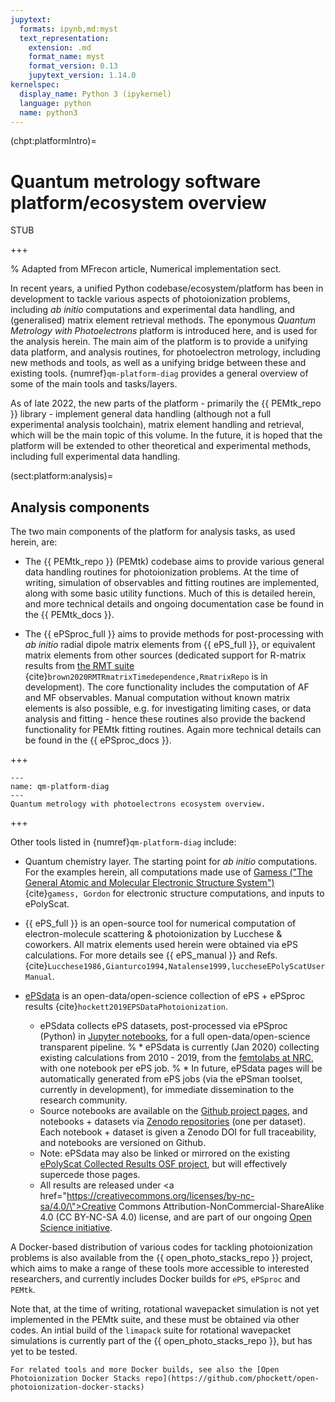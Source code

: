 ```yaml
---
jupytext:
  formats: ipynb,md:myst
  text_representation:
    extension: .md
    format_name: myst
    format_version: 0.13
    jupytext_version: 1.14.0
kernelspec:
  display_name: Python 3 (ipykernel)
  language: python
  name: python3
---
```


(chpt:platformIntro)=
# Quantum metrology software platform/ecosystem overview

STUB

+++

% Adapted from MFrecon article, Numerical implementation sect.

In recent years, a unified Python codebase/ecosystem/platform has been in development to tackle various aspects of photoionization problems, including *ab initio* computations and experimental data handling, and (generalised) matrix element retrieval methods. The eponymous _Quantum Metrology with Photoelectrons_ platform is introduced here, and is used for the analysis herein. The main aim of the platform is to provide a unifying data platform, and analysis routines, for photoelectron metrology, including new methods and tools, as well as a unifying bridge between these and existing tools. {numref}`qm-platform-diag` provides a general overview of some of the main tools and tasks/layers.

As of late 2022, the new parts of the platform - primarily the {{ PEMtk_repo }} library - implement general data handling (although not a full experimental analysis toolchain), matrix element handling and retrieval, which will be the main topic of this volume.
In the future, it is hoped that the platform will be extended to other theoretical and experimental methods, including full experimental data handling.

(sect:platform:analysis)=
## Analysis components

The two main components of the platform for analysis tasks, as used herein, are:

-   The {{ PEMtk_repo }} (PEMtk) codebase aims to provide various general data handling routines for photoionization problems. At the time of writing, simulation of observables and fitting routines are implemented, along with some basic utility functions.
    Much of this is detailed herein, and more technical details and ongoing documentation case be found in the {{ PEMtk_docs }}.

-   The {{ ePSproc_full }} aims to provide methods for post-processing with *ab initio* radial dipole matrix
    elements from {{ ePS_full }}, or equivalent matrix elements from other sources (dedicated support for R-matrix results from [the RMT suite](https://gitlab.com/Uk-amor/RMT/rmt) {cite}`brown2020RMTRmatrixTimedependence,RmatrixRepo` is in development). 
    The core functionality includes the computation of AF and MF observables. Manual computation without known matrix elements is also possible, e.g. for investigating
    limiting cases, or data analysis and fitting - hence these routines also provide the backend functionality for PEMtk fitting routines. Again more technical details can be found in the {{ ePSproc_docs }}.

+++

```{figure} ../images/QM_unified_schema_wrapped_280820_gv.png
---
name: qm-platform-diag
---
Quantum metrology with photoelectrons ecosystem overview.
```

+++

Other tools listed in {numref}`qm-platform-diag` include:

* Quantum chemistry layer. The starting point for *ab initio* computations. For the examples herein, all computations made use of [Gamess ("The General Atomic and Molecular Electronic Structure System")](http://www.msg.ameslab.gov/gamess/) {cite}`gamess, Gordon` for electronic structure computations, and inputs to ePolyScat.
* {{ ePS_full }} is an open-source tool for numerical computation of electron-molecule scattering & photoionization by Lucchese & coworkers. All matrix elements used herein were obtained via ePS calculations. For more details see {{ ePS_manual }} and Refs. {cite}`Lucchese1986,Gianturco1994,Natalense1999,luccheseEPolyScatUserManual`.
    
* [ePSdata](https://phockett.github.io/ePSdata/about.html) is an open-data/open-science collection of ePS + ePSproc results {cite}`hockett2019EPSDataPhotoionization`.
    * ePSdata collects ePS datasets, post-processed via ePSproc (Python) in [Jupyter notebooks](https://jupyter.org), for a full open-data/open-science transparent pipeline.
    % * ePSdata is currently (Jan 2020) collecting existing calculations from 2010 - 2019, from the [femtolabs at NRC](http://femtolab.ca), with one notebook per ePS job.
    % * In future, ePSdata pages will be automatically generated from ePS jobs (via the ePSman toolset, currently in development), for immediate dissemination to the research community.
    * Source notebooks are available on the [Github project pages](https://github.com/phockett/ePSdata/), and notebooks + datasets via [Zenodo repositories](https://about.zenodo.org) (one per dataset). Each notebook + dataset is given a Zenodo DOI for full traceability, and notebooks are versioned on Github.
    * Note: ePSdata may also be linked or mirrored on the existing [ePolyScat Collected Results OSF project](https://osf.io/psjxt/), but will effectively supercede those pages.
    * All results are released under <a href=\"https://creativecommons.org/licenses/by-nc-sa/4.0/\">Creative Commons Attribution-NonCommercial-ShareAlike 4.0 (CC BY-NC-SA 4.0)</a> license, and are part of our ongoing [Open Science initiative](http://femtolab.ca/?p=877).


A Docker-based distribution of various codes for tackling
photoionization problems is also available from the {{ open_photo_stacks_repo }}
project, which aims to make a range of these tools more accessible to
interested researchers, and currently includes Docker builds for `ePS`, `ePSproc` and `PEMtk`.

Note that, at the time of writing, rotational wavepacket simulation is
not yet implemented in the PEMtk suite, and these must be obtained via
other codes. An intial build of the `limapack` suite for rotational wavepacket simulations is currently part of the {{ open_photo_stacks_repo }}, but has yet to be tested.

```{code-cell} ipython3
For related tools and more Docker builds, see also the [Open Photoionization Docker Stacks repo](https://github.com/phockett/open-photoionization-docker-stacks)
```

```{code-cell} ipython3

```
